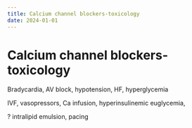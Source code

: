 ```yaml
---
title: Calcium channel blockers-toxicology
date: 2024-01-01
---
```

# Calcium channel blockers-toxicology


Bradycardia, AV block, hypotension, HF, hyperglycemia

IVF, vasopressors, Ca infusion, hyperinsulinemic euglycemia,

? intralipid emulsion, pacing

